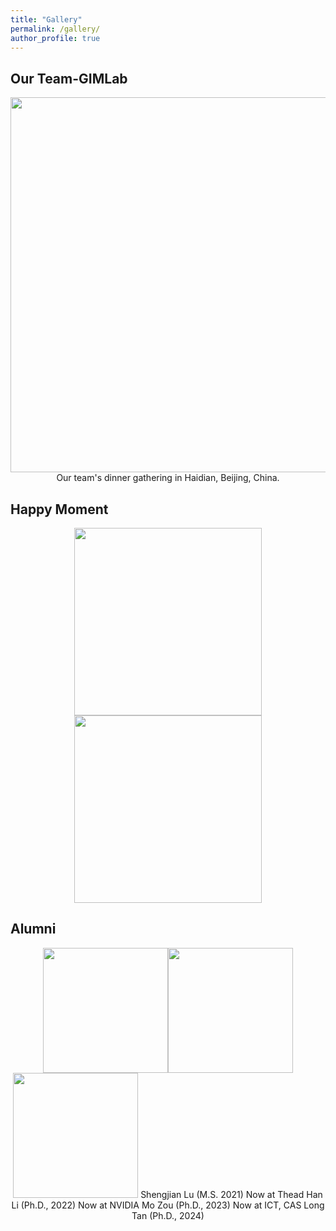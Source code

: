 ```yaml
---
title: "Gallery"
permalink: /gallery/
author_profile: true
---
```


## Our Team-GIMLab

<center class="half">
<img src="/MingyuYan-ICT/images/jucan_2023_09.jpeg" width=600 />
  Our team's dinner gathering in Haidian, Beijing, China.
</center>


## Happy Moment

<center class="half">
<img src="/MingyuYan-ICT/images/xiangshang2022_10.jpeg" width=300/><img src="/MingyuYan-ICT/images/ccf_youbo.jpeg" width=300/>
</center>


## Alumni

<center class="half">
<img src="/MingyuYan-ICT/images/lushengjian.jpeg" width=200/><img src="/MingyuYan-ICT/images/lihan.jpeg" width=200/><img src="/MingyuYan-ICT/images/tanlong_zoumo.jpeg" width=200/>
Shengjian Lu (M.S. 2021) Now at Thead  
Han Li (Ph.D., 2022) Now at NVIDIA
Mo Zou (Ph.D., 2023) Now at ICT, CAS
Long Tan (Ph.D., 2024) 
</center>
